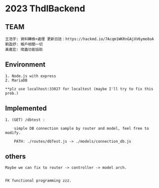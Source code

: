 # 2023 ThdlBackend

## TEAM

```
王浩宇: 資料轉換+處理 更新日誌：https://hackmd.io/7Acqm1WKRnGAjXV6yme8oA
劉盈妤: 帳戶相關一切
黃嘉宏: 爬蟲功能協助
```


## Environment

```
1. Node.js with express
2. MariaDB

**plz use localhost:33027 for localtest (maybe I'll try to fix this prob.)
```

## Implemented

```
1. (GET) /dbtest :

    simple DB connection sample by router and model, feel free to modify.

    PATH: ./routes/dbTest.js -> ./models/connection_db.js
```

## others

```
Maybe we can fix to router -> controller -> model arch.


FK functional programming zzz.
```
